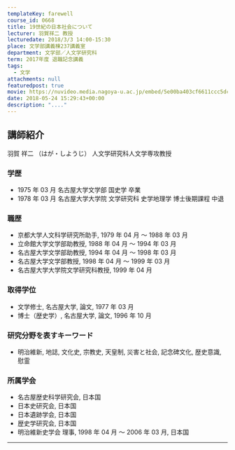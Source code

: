 ```yaml
---
templateKey: farewell
course_id: 0668
title: 19世紀の日本社会について
lecturer: 羽賀祥二 教授
lecturedate: 2018/3/3 14:00-15:30
place: 文学部講義棟237講義室
department: 文学部／人文学研究科
term: 2017年度 退職記念講義
tags:
  - 文学
attachments: null
featuredpost: true
movie: https://nuvideo.media.nagoya-u.ac.jp/embed/5e00ba403cf6611ccc5dc1f4846e6684181eb8df
date: 2018-05-24 15:29:43+00:00
description: "...."
---
```


## 講師紹介

羽賀 祥二 （はが・しようじ） 人文学研究科人文学専攻教授

### 学歴

- 1975 年 03 月 名古屋大学文学部 国史学 卒業
- 1978 年 03 月 名古屋大学大学院 文学研究科 史学地理学 博士後期課程 中退

### 職歴

- 京都大学人文科学研究所助手, 1979 年 04 月 ～ 1988 年 03 月
- 立命館大学文学部助教授, 1988 年 04 月 ～ 1994 年 03 月
- 名古屋大学文学部助教授, 1994 年 04 月 ～ 1998 年 03 月
- 名古屋大学文学部教授, 1998 年 04 月 ～ 1999 年 03 月
- 名古屋大学大学院文学研究科教授, 1999 年 04 月

### 取得学位

- 文学修士, 名古屋大学, 論文, 1977 年 03 月
- 博士（歴史学）, 名古屋大学, 論文, 1996 年 10 月

### 研究分野を表すキーワード

- 明治維新, 地誌, 文化史, 宗教史, 天皇制, 災害と社会, 記念碑文化, 歴史意識, 慰霊

### 所属学会

- 名古屋歴史科学研究会, 日本国
- 日本史研究会, 日本国
- 日本遺跡学会, 日本国
- 歴史学研究会, 日本国
- 明治維新史学会 理事, 1998 年 04 月 ～ 2006 年 03 月, 日本国

---
